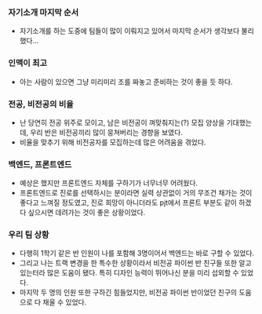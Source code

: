 ### 자기소개 마지막 순서
- 자기소개를 하는 도중에 팀들이 많이 이뤄지고 있어서 마지막 순서가 생각보다 불리했다...

### 인맥이 최고
- 아는 사람이 있으면 그냥 미리미리 조를 짜놓고 준비하는 것이 좋을 듯 하다.

### 전공, 비전공의 비율
- 난 당연히 전공 위주로 모이고, 남은 비전공이 껴맞춰지는(?) 모집 양상을 기대했는데, 우리 반은 비전공끼리 많이 뭉쳐버리는 경향을 보였다.
- 비율을 맞추기 위해 비전공자를 모집하는데 많은 어려움을 겪었다.

### 백엔드, 프론트엔드
- 예상은 했지만 프론트엔드 자체를 구하기가 너무너무 어려웠다.
- 프론트엔드로 진로를 선택하시는 분이라면 실력 상관없이 거의 무조건 채가는 것이 좋다고 느껴질 정도였고, 진로 희망이 아니더라도 pjt에서 프론트 부분도 같이 하겠다 싶으시면 데려가는 것이 좋은 상황이었다.

### 우리 팀 상황
- 다행히 1학기 같은 반 인원이 나를 포함해 3명이어서 백엔드는 바로 구할 수 있었다.
- 그리고 나는 트랙 변경을 한 특수한 상황이라서 비전공 파이썬 반 친구들 또한 알고 있는터라 많은 도움이 됐다. 특히 디자인 능력이 뛰어나신 분을 미리 섭외할 수 있었다.
- 마지막 두 명의 인원 또한 구하긴 힘들었지만, 비전공 파이썬 반이었던 친구의 도움으로 다 채울 수 있었다.
